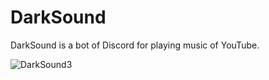 # DarkSound

DarkSound is a bot of Discord for playing music of YouTube.

![DarkSound3](https://github.com/zEstebanz/dark-sound/assets/96276543/8c7411dd-e01d-4d38-8d45-6c1f6ce41617)
